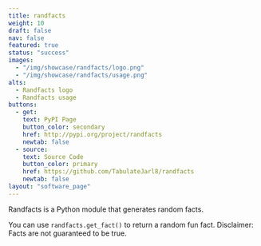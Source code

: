 ```yaml
---
title: randfacts
weight: 10
draft: false
nav: false
featured: true
status: "success"
images:
  - "/img/showcase/randfacts/logo.png"
  - "/img/showcase/randfacts/usage.png"
alts:
  - Randfacts logo
  - Randfacts usage
buttons:
  - get:
    text: PyPI Page
    button_color: secondary
    href: http://pypi.org/project/randfacts
    newtab: false
  - source:
    text: Source Code
    button_color: primary
    href: https://github.com/TabulateJarl8/randfacts
    newtab: false
layout: "software_page"
---
```


Randfacts is a Python module that generates random facts.

You can use `randfacts.get_fact()` to return a random fun fact. Disclaimer: Facts are not guaranteed to be true.
